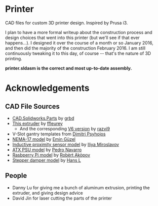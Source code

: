 ﻿# Printer
CAD files for custom 3D printer design. Inspired by Prusa i3. 

I plan to have a more formal writeup about the construction process and design choices that went into this printer (but we'll see if that ever happens...). I designed it over the course of a month or so January 2016, and then did the majority of the construction February 2016. I am still continuously tweaking it to this day, of course -- that's the nature of 3D printing. 

**printer.sldasm is the correct and most up-to-date assembly.**


# Acknowledgements
## CAD File Sources
* [CAD.Solidworks.Parts](https://github.com/grbd/CAD.Solidworks.Parts) by [grbd](https://github.com/grbd)
* [This extruder](http://www.thingiverse.com/thing:147705) by [ffleurey](http://www.thingiverse.com/thing:147705)
  * And the corresponding [V6 version](http://www.thingiverse.com/thing:693275) by [razvi9](http://www.thingiverse.com/razvi9)
* V-Slot gantry templates from [Dimitri Psyhojos](http://www.thingiverse.com/goldengreekpsy/about)
* [NEMA-17 model](https://grabcad.com/library/nema17-stepper-motor-2) by [Emin Güzel](https://grabcad.com/emin.guzel-2)
* [Inductive proximity sensor model](https://grabcad.com/library/lj12a3-4-z-by-inductive-proximity-sensor-1) by [Iliya Miroslavov](https://grabcad.com/iliya.miroslavov-1)
* [ATX PSU model](https://grabcad.com/library/atx-power-supply-fonte-de-alimentacao-v1-0-1) by [Pedro Navarro](https://grabcad.com/pedro.navarro-1)
* [Rasbperry Pi model](https://grabcad.com/library/raspberry-pi-2-model-b-3d-cad-assembly-model-2) by [Robèrt Akòpov](https://grabcad.com/robert.akopov-1)
* [Stepper damper model](https://grabcad.com/library/nema-17-stepper-motor-damper-1) by [Hans L](https://grabcad.com/hans.l-3)

## People
* Danny Lu for giving me a bunch of aluminum extrusion, printing the extruder, and giving design advice
* David Jin for laser cutting the parts of the printer
 
